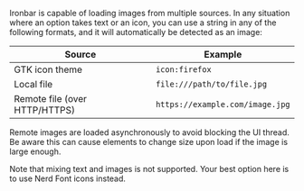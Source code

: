 Ironbar is capable of loading images from multiple sources. 
In any situation where an option takes text or an icon, 
you can use a string in any of the following formats, and it will automatically be detected as an image:

| Source                        | Example                         |
|-------------------------------|---------------------------------|
| GTK icon theme                | `icon:firefox`                  |
| Local file                    | `file:///path/to/file.jpg`      |
| Remote file (over HTTP/HTTPS) | `https://example.com/image.jpg` |

Remote images are loaded asynchronously to avoid blocking the UI thread. 
Be aware this can cause elements to change size upon load if the image is large enough.

Note that mixing text and images is not supported. 
Your best option here is to use Nerd Font icons instead.